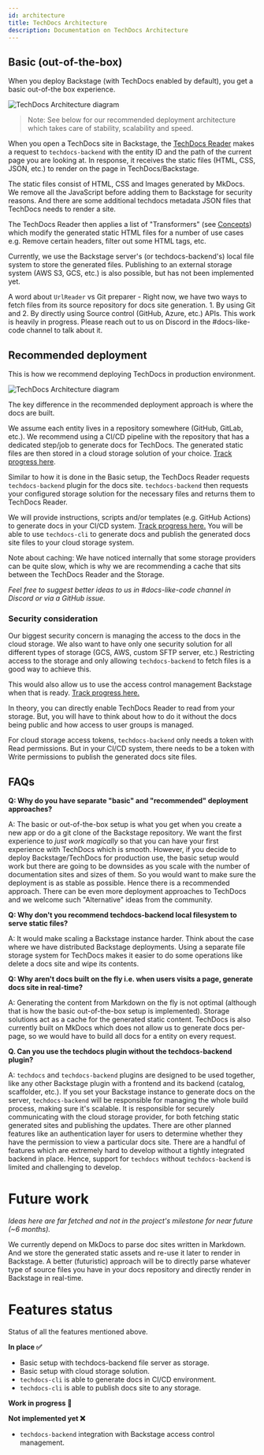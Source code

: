 ```yaml
---
id: architecture
title: TechDocs Architecture
description: Documentation on TechDocs Architecture
---
```


## Basic (out-of-the-box)

When you deploy Backstage (with TechDocs enabled by default), you get a basic
out-of-the box experience.

<img data-zoomable src="../../assets/techdocs/architecture-basic.drawio.svg" alt="TechDocs Architecture diagram" />

> Note: See below for our recommended deployment architecture which takes care
> of stability, scalability and speed.

When you open a TechDocs site in Backstage, the
[TechDocs Reader](./concepts.md#techdocs-reader) makes a request to
`techdocs-backend` with the entity ID and the path of the current page you are
looking at. In response, it receives the static files (HTML, CSS, JSON, etc.) to
render on the page in TechDocs/Backstage.

The static files consist of HTML, CSS and Images generated by MkDocs. We remove
all the JavaScript before adding them to Backstage for security reasons. And
there are some additional techdocs metadata JSON files that TechDocs needs to
render a site.

The TechDocs Reader then applies a list of "Transformers" (see
[Concepts](./concepts.md)) which modify the generated static HTML files for a
number of use cases e.g. Remove certain headers, filter out some HTML tags, etc.

Currently, we use the Backstage server's (or techdocs-backend's) local file
system to store the generated files. Publishing to an external storage system
(AWS S3, GCS, etc.) is also possible, but has not been implemented yet.

A word about `UrlReader` vs Git preparer - Right now, we have two ways to fetch
files from its source repository for docs site generation. 1. By using Git
and 2. By directly using Source control (GitHub, Azure, etc.) APIs. This work is
heavily in progress. Please reach out to us on Discord in the #docs-like-code
channel to talk about it.

## Recommended deployment

This is how we recommend deploying TechDocs in production environment.

<img data-zoomable src="../../assets/techdocs/architecture-recommended.drawio.svg" alt="TechDocs Architecture diagram" />

The key difference in the recommended deployment approach is where the docs are
built.

We assume each entity lives in a repository somewhere (GitHub, GitLab, etc.). We
recommend using a CI/CD pipeline with the repository that has a dedicated
step/job to generate docs for TechDocs. The generated static files are then
stored in a cloud storage solution of your choice.
[Track progress here](https://github.com/backstage/backstage/issues/3096).

Similar to how it is done in the Basic setup, the TechDocs Reader requests
`techdocs-backend` plugin for the docs site. `techdocs-backend` then requests
your configured storage solution for the necessary files and returns them to
TechDocs Reader.

We will provide instructions, scripts and/or templates (e.g. GitHub Actions) to
generate docs in your CI/CD system.
[Track progress here.](https://github.com/backstage/backstage/issues/3400) You
will be able to use `techdocs-cli` to generate docs and publish the generated
docs site files to your cloud storage system.

Note about caching: We have noticed internally that some storage providers can
be quite slow, which is why we are recommending a cache that sits between the
TechDocs Reader and the Storage.

_Feel free to suggest better ideas to us in #docs-like-code channel in Discord
or via a GitHub issue._

### Security consideration

Our biggest security concern is managing the access to the docs in the cloud
storage. We also want to have only one security solution for all different types
of storage (GCS, AWS, custom SFTP server, etc.) Restricting access to the
storage and only allowing `techdocs-backend` to fetch files is a good way to
achieve this.

This would also allow us to use the access control management Backstage when
that is ready.
[Track progress here.](https://github.com/backstage/backstage/issues/3218)

In theory, you can directly enable TechDocs Reader to read from your storage.
But, you will have to think about how to do it without the docs being public and
how access to user groups is managed.

For cloud storage access tokens, `techdocs-backend` only needs a token with Read
permissions. But in your CI/CD system, there needs to be a token with Write
permissions to publish the generated docs site files.

## FAQs

**Q: Why do you have separate "basic" and "recommended" deployment approaches?**

A: The basic or out-of-the-box setup is what you get when you create a new app
or do a git clone of the Backstage repository. We want the first experience to
_just work magically_ so that you can have your first experience with TechDocs
which is smooth. However, if you decide to deploy Backstage/TechDocs for
production use, the basic setup would work but there are going to be downsides
as you scale with the number of documentation sites and sizes of them. So you
would want to make sure the deployment is as stable as possible. Hence there is
a recommended approach. There can be even more deployment approaches to TechDocs
and we welcome such "Alternative" ideas from the community.

**Q: Why don't you recommend techdocs-backend local filesystem to serve static
files?**

A: It would make scaling a Backstage instance harder. Think about the case where
we have distributed Backstage deployments. Using a separate file storage system
for TechDocs makes it easier to do some operations like delete a docs site and
wipe its contents.

**Q: Why aren't docs built on the fly i.e. when users visits a page, generate
docs site in real-time?**

A: Generating the content from Markdown on the fly is not optimal (although that
is how the basic out-of-the-box setup is implemented). Storage solutions act as
a cache for the generated static content. TechDocs is also currently built on
MkDocs which does not allow us to generate docs per-page, so we would have to
build all docs for a entity on every request.

**Q. Can you use the techdocs plugin without the techdocs-backend plugin?**

A: `techdocs` and `techdocs-backend` plugins are designed to be used together,
like any other Backstage plugin with a frontend and its backend (catalog,
scaffolder, etc.). If you set your Backstage instance to generate docs on the
server, `techdocs-backend` will be responsible for managing the whole build
process, making sure it's scalable. It is responsible for securely communicating
with the cloud storage provider, for both fetching static generated sites and
publishing the updates. There are other planned features like an authentication
layer for users to determine whether they have the permission to view a
particular docs site. There are a handful of features which are extremely hard
to develop without a tightly integrated backend in place. Hence, support for
`techdocs` without `techdocs-backend` is limited and challenging to develop.

# Future work

_Ideas here are far fetched and not in the project's milestone for near future
(~6 months)._

We currently depend on MkDocs to parse doc sites written in Markdown. And we
store the generated static assets and re-use it later to render in Backstage. A
better (futuristic) approach will be to directly parse whatever type of source
files you have in your docs repository and directly render in Backstage in
real-time.

# Features status

Status of all the features mentioned above.

**In place ✅**

- Basic setup with techdocs-backend file server as storage.
- Basic setup with cloud storage solution.
- `techdocs-cli` is able to generate docs in CI/CD environment.
- `techdocs-cli` is able to publish docs site to any storage.

**Work in progress 🚧**

**Not implemented yet ❌**

- `techdocs-backend` integration with Backstage access control management.

